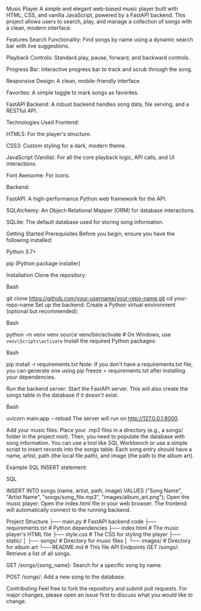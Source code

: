 Music Player
A simple and elegant web-based music player built with HTML, CSS, and vanilla JavaScript, powered by a FastAPI backend. This project allows users to search, play, and manage a collection of songs with a clean, modern interface.

Features
Search Functionality: Find songs by name using a dynamic search bar with live suggestions.

Playback Controls: Standard play, pause, forward, and backward controls.

Progress Bar: Interactive progress bar to track and scrub through the song.

Responsive Design: A clean, mobile-friendly interface.

Favorites: A simple toggle to mark songs as favorites.

FastAPI Backend: A robust backend handles song data, file serving, and a RESTful API.

Technologies Used
Frontend:

HTML5: For the player's structure.

CSS3: Custom styling for a dark, modern theme.

JavaScript (Vanilla): For all the core playback logic, API calls, and UI interactions.

Font Awesome: For icons.

Backend:

FastAPI: A high-performance Python web framework for the API.

SQLAlchemy: An Object-Relational Mapper (ORM) for database interactions.

SQLite: The default database used for storing song information.

Getting Started
Prerequisites
Before you begin, ensure you have the following installed:

Python 3.7+

pip (Python package installer)

Installation
Clone the repository:

Bash

git clone https://github.com/your-username/your-repo-name.git
cd your-repo-name
Set up the backend:
Create a Python virtual environment (optional but recommended):

Bash

python -m venv venv
source venv/bin/activate  # On Windows, use `venv\Scripts\activate`
Install the required Python packages:

Bash

pip install -r requirements.txt
Note: If you don't have a requirements.txt file, you can generate one using pip freeze > requirements.txt after installing your dependencies.

Run the backend server:
Start the FastAPI server. This will also create the songs table in the database if it doesn't exist.

Bash

uvicorn main:app --reload
The server will run on http://127.0.0.1:8000.

Add your music files:
Place your .mp3 files in a directory (e.g., a songs/ folder in the project root).
Then, you need to populate the database with song information. You can use a tool like SQL Workbench or use a simple script to insert records into the songs table. Each song entry should have a name, artist, path (the local file path), and image (the path to the album art).

Example SQL INSERT statement:

SQL

INSERT INTO songs (name, artist, path, image) VALUES ("Song Name", "Artist Name", "songs/song_file.mp3", "images/album_art.png");
Open the music player:
Open the index.html file in your web browser. The frontend will automatically connect to the running backend.

Project Structure
├── main.py                # FastAPI backend code
├── requirements.txt       # Python dependencies
├── index.html             # The music player's HTML file
├── style.css              # The CSS for styling the player
├── static/
│   ├── songs/             # Directory for music files
│   └── images/            # Directory for album art
└── README.md              # This file
API Endpoints
GET /songs/: Retrieve a list of all songs.

GET /songs/{song_name}: Search for a specific song by name.

POST /songs/: Add a new song to the database.

Contributing
Feel free to fork the repository and submit pull requests. For major changes, please open an issue first to discuss what you would like to change.
